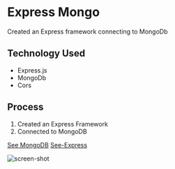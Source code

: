 # Express Mongo

Created an Express framework connecting to MongoDb

## Technology Used 
* Express.js
* MongoDb
* Cors

## Process
1. Created an Express Framework
2. Connected to MongoDB

[See MongoDB](https://www.mongodb.com/)
[See-Express](https://expressjs.com/)

![screen-shot](https://upload.wikimedia.org/wikipedia/commons/b/be/Bicho-pregui%C3%A7a_3.jpg)